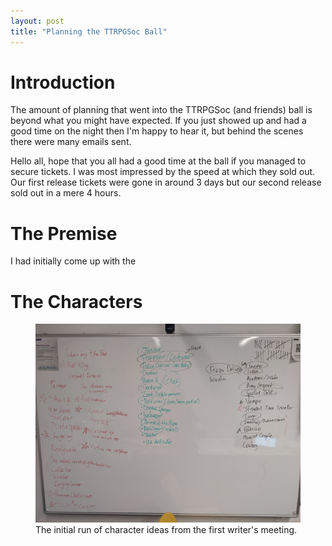 ```yaml
--- 
layout: post
title: "Planning the TTRPGSoc Ball"
---
```

# Introduction

The amount of planning that went into the TTRPGSoc (and friends) ball is beyond what you might have expected. If you just showed up and had a good time on the night then I'm happy to hear it, but behind the scenes there were many emails sent.


Hello all, hope that you all had a good time at the ball if you managed to secure tickets. I was most impressed by the speed at which they sold out. Our first release tickets were gone in around 3 days but our second release sold out in a mere 4 hours.

# The Premise

I had initially come up with the 

# The Characters

<figure>
  <img src="assets/img/character_ideas.png" alt="Character ideas"/>
  <figcaption>The initial run of character ideas from the first writer's meeting.</figcaption>
</figure>
